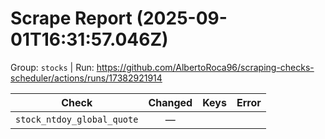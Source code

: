 # Scrape Report (2025-09-01T16:31:57.046Z)

Group: `stocks`  |  Run: https://github.com/AlbertoRoca96/scraping-checks-scheduler/actions/runs/17382921914

| Check | Changed | Keys | Error |
|---|:---:|:--|:--|
| `stock_ntdoy_global_quote` | — |  |  |
